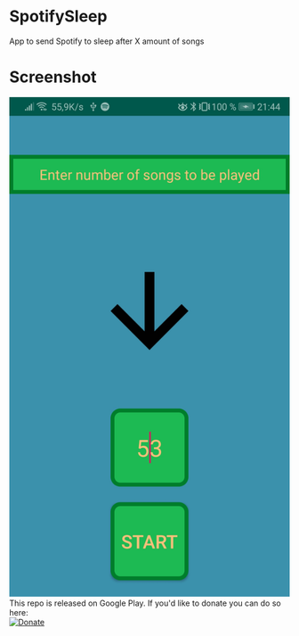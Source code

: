 # SpotifySleep
App to send Spotify to sleep after X amount of songs  
# Screenshot
![Image of app](Screenshot_v1.jpg?raw=true "Title")
This repo is released on Google Play. If you'd like to donate you can do so here:  
[![Donate](https://img.shields.io/badge/Donate-PayPal-green.svg)](https://www.paypal.com/cgi-bin/webscr?cmd=_s-xclick&hosted_button_id=7LRTVL9LVML5L&source=url)
